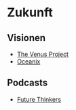 # Zukunft

## Visionen

- [The Venus Project](https://www.thevenusproject.com/)
- [Oceanix](https://oceanix.org/)

## Podcasts

- [Future Thinkers](https://futurethinkers.org/)